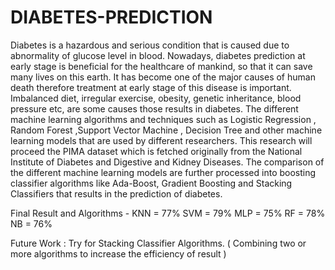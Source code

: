 # DIABETES-PREDICTION

Diabetes is a hazardous and serious condition that is caused due to abnormality of glucose level in blood. Nowadays, diabetes prediction at early stage is beneficial for the healthcare of mankind, so that it can save many lives on this earth. It has become one of the major causes of human death therefore treatment at early stage of this disease is important. Imbalanced diet, irregular exercise, obesity, genetic inheritance, blood pressure etc, are some causes those results in diabetes.
The different machine learning algorithms and techniques such as Logistic Regression , Random Forest ,Support Vector Machine , Decision Tree and other machine learning models that are used by different researchers. This research will proceed the PIMA dataset which is fetched originally from the National Institute of Diabetes and Digestive and Kidney Diseases. The comparison of the different machine learning models are further processed into boosting classifier algorithms like Ada-Boost, Gradient Boosting and Stacking Classifiers that results in the prediction of diabetes. 

Final Result and Algorithms -
KNN = 77%
SVM = 79%
MLP = 75%
RF  = 78%
NB  = 76%

Future Work : Try for Stacking Classifier Algorithms. ( Combining two or more algorithms to increase the efficiency of result )
